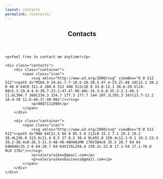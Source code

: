 ```yaml
---
layout: contacts
permalink: /contacts/
---
```


<article class="page">
    <header>
        <h1>Contacts</h1>
    </header>

    <p>Feel free to contact me anytime!</p>

    <div class="contacts">
        <div class="container">
            <span class="icon">
                <svg xmlns="http://www.w3.org/2000/svg" viewBox="0 0 512 512"><path d="M164.9 24.6c-7.7-18.6-28-28.5-47.4-23.2l-88 24C12.1 30.2 0 46 0 64C0 311.4 200.6 512 448 512c18 0 33.8-12.1 38.6-29.5l24-88c5.3-19.4-4.6-39.7-23.2-47.4l-96-40c-16.3-6.8-35.2-2.1-46.3 11.6L304.7 368C234.3 334.7 177.3 277.7 144 207.3L193.3 167c13.7-11.2 18.4-30 11.6-46.3l-40-96z"/></svg>
                <p>0887111899</p>
            </span>
        </div>

        <div class="container">
            <span class="icon">
                <svg xmlns="http://www.w3.org/2000/svg" viewBox="0 0 512 512"><path d="M48 64C21.5 64 0 85.5 0 112c0 15.1 7.1 29.3 19.2 38.4L236.8 313.6c11.4 8.5 27 8.5 38.4 0L492.8 150.4c12.1-9.1 19.2-23.3 19.2-38.4c0-26.5-21.5-48-48-48H48zM0 176V384c0 35.3 28.7 64 64 64H448c35.3 0 64-28.7 64-64V176L294.4 339.2c-22.8 17.1-54 17.1-76.8 0L0 176z"/></svg>
                <p>valeryraikov@gmail.com</p>
                <p>valeryraikovbusiness@gmail.com</p>
            </span>
        </div>
    </div>
</article>